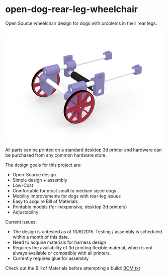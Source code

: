 # open-dog-rear-leg-wheelchair
Open Source wheelchair design for dogs with problems in their rear legs. 
<img src="https://raw.githubusercontent.com/wounsel/open-dog-rear-leg-wheelchair/master/render.jpg"></img>

All parts can be printed on a standard desktop 3d printer and hardware can be purchased from any common hardware store. 


The design goals for this project are:
* Open-Source design  
* Simple design + assembly  
* Low-Cost
* Comfortable for most small to medium sized dogs
* Mobility improvements for dogs with rear-leg issues
* Easy to acquire Bill of Materials
* Printable models (for inexpensive, desktop 3d printers)
* Adjustability 

Current issues:
* The design is untested as of 10/6/2015. Testing / assembly is scheduled within a month of this date.
* Need to acquire materials for harness design
* Requires the availability of 3d printing flexible material, which is not always available or compatible with all printers.
* Currently requires glue for assembly

Check out the Bill of Materials before attempting a build: 
[BOM.txt](BOM.txt)
